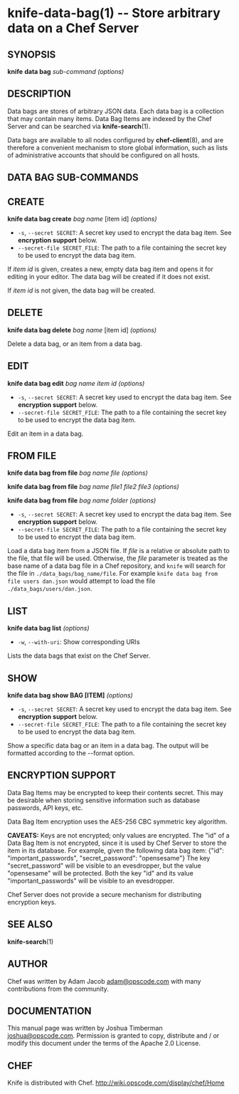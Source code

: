 knife-data-bag(1) -- Store arbitrary data on a Chef Server
========================================

## SYNOPSIS

__knife__ __data bag__ _sub-command_ _(options)_

## DESCRIPTION
Data bags are stores of arbitrary JSON data. Each data bag is a
collection that may contain many items. Data Bag Items are indexed by
the Chef Server and can be searched via __knife-search__(1).

Data bags are available to all nodes configured by __chef-client__(8),
and are therefore a convenient mechanism to store global information,
such as lists of administrative accounts that should be configured on
all hosts.

## DATA BAG SUB-COMMANDS

## CREATE
__knife data bag create__ _bag name_ [item id] _(options)_

  * `-s`, `--secret SECRET`:
   A secret key used to encrypt the data bag item. See __encryption support__ below.
  * `--secret-file SECRET_FILE`:
   The path to a file containing the secret key to be used to encrypt
   the data bag item.

If _item id_ is given, creates a new, empty data bag item and opens it for
editing in your editor. The data bag will be created if it does not
exist.

If _item id_ is not given, the data bag will be created.

## DELETE
__knife data bag delete__ _bag name_ [item id] _(options)_

Delete a data bag, or an item from a data bag.

## EDIT
__knife data bag edit__ _bag name_ _item id_ _(options)_

  * `-s`, `--secret SECRET`:
   A secret key used to encrypt the data bag item. See __encryption support__ below.
  * `--secret-file SECRET_FILE`:
   The path to a file containing the secret key to be used to encrypt
   the data bag item.

Edit an item in a data bag.

## FROM FILE
__knife data bag from file__ _bag name_ _file_ _(options)_

__knife data bag from file__ _bag name_ _file1_ _file2_ _file3_ _(options)_

__knife data bag from file__ _bag name_ _folder_ _(options)_

  * `-s`, `--secret SECRET`:
   A secret key used to encrypt the data bag item. See __encryption support__ below.
  * `--secret-file SECRET_FILE`:
   The path to a file containing the secret key to be used to encrypt
   the data bag item.

Load a data bag item from a JSON file. If _file_ is a relative or
absolute path to the file, that file will be used. Otherwise, the _file_
parameter is treated as the base name of a data bag file in a Chef
repository, and `knife` will search for the file in
`./data_bags/bag_name/file`. For example `knife data bag from file users
dan.json` would attempt to load the file `./data_bags/users/dan.json`.

## LIST
__knife data bag list__ _(options)_

  * `-w`, `--with-uri`:
    Show corresponding URIs

Lists the data bags that exist on the Chef Server.

## SHOW
__knife data bag show BAG [ITEM]__ _(options)_

  * `-s`, `--secret SECRET`:
   A secret key used to encrypt the data bag item. See __encryption support__ below.
  * `--secret-file SECRET_FILE`:
   The path to a file containing the secret key to be used to encrypt
   the data bag item.

Show a specific data bag or an item in a data bag. The output will be
formatted according to the --format option.

## ENCRYPTION SUPPORT
Data Bag Items may be encrypted to keep their contents secret. This may
be desirable when storing sensitive information such as database
passwords, API keys, etc.

Data Bag Item encryption uses the AES-256 CBC symmetric key algorithm.

__CAVEATS:__ Keys are not encrypted; only values are encrypted. The "id"
of a Data Bag Item is not encrypted, since it is used by Chef Server to
store the item in its database. For example, given the following data bag item:
    {"id": "important_passwords", "secret_password": "opensesame"}
The key "secret\_password" will be visible to an evesdropper, but the
value "opensesame" will be protected. Both the key "id" and its value
"important\_passwords" will be visible to an evesdropper.

Chef Server does not provide a secure mechanism for distributing
encryption keys.

## SEE ALSO
   __knife-search__(1)

## AUTHOR
   Chef was written by Adam Jacob <adam@opscode.com> with many contributions from the community.

## DOCUMENTATION
   This manual page was written by Joshua Timberman <joshua@opscode.com>.
   Permission is granted to copy, distribute and / or modify this document under the terms of the Apache 2.0 License.

## CHEF
   Knife is distributed with Chef. http://wiki.opscode.com/display/chef/Home

